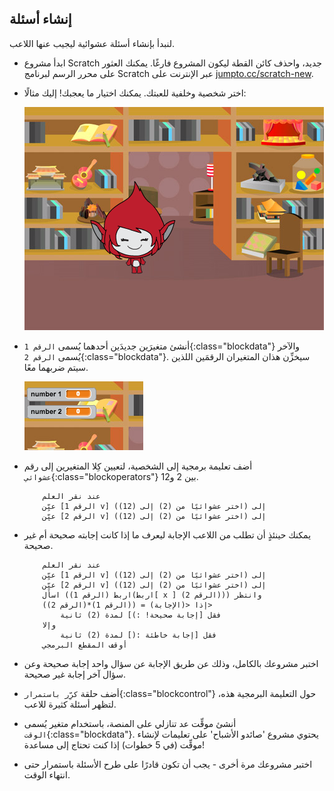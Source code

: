 ## إنشاء أسئلة

لنبدأ بإنشاء أسئلة عشوائية ليجيب عنها اللاعب.



+ ابدأ مشروع Scratch جديد، واحذف كائن القطة ليكون المشروع فارغًا. يمكنك العثور على محرر الرسم لبرنامج Scratch عبر الإنترنت على <a href="http://jumpto.cc/scratch-new" target="_blank">jumpto.cc/scratch-new</a>.

+ اختر شخصية وخلفية للعبتك. يمكنك اختيار ما يعجبك! إليك مثالًا:

	![screenshot](images/brain-setting.png)

+ أنشئ متغيرَين جديدَين أحدهما يُسمى `الرقم 1`{:class="blockdata"} والآخر يُسمى `الرقم 2`{:class="blockdata"}. سيخزِّن هذان المتغيران الرقمَين اللذين سيتم ضربهما معًا.

	![screenshot](images/brain-variables.png)

+ أضف تعليمة برمجية إلى الشخصية، لتعيين كِلا المتغيرين إلى رقم  `عشوائي`{:class="blockoperators"} بين 2 و12.

	```blocks
		عند نقر العلم
		عيِّن [الرقم 1 v] إلى (اختر عشوائيًا من (2) إلى (12))
		عيِّن [الرقم 2 v] إلى (اختر عشوائيًا من (2) إلى (12))
	```

+ يمكنك حينئذٍ أن تطلب من اللاعب الإجابة ليعرف ما إذا كانت إجابته صحيحة أم غير صحيحة.

	```blocks
		عند نقر العلم
		عيِّن [الرقم 1 v] إلى (اختر عشوائيًا من (2) إلى (12))
		عيِّن [الرقم 2 v] إلى (اختر عشوائيًا من (2) إلى (12))
		اسأل (اربط (الرقم 1)(اربط[ x ] (الرقم 2))) وانتظر
		إذا <(الإجابة) = ((الرقم 1)*(الرقم 2))>
			فقل [إجابة صحيحة! :)] لمدة (2) ثانية
		وإلا
			فقل [إجابة خاطئة :(] لمدة (2) ثانية
		أوقف المقطع البرمجي
	```

+ اختبر مشروعك بالكامل، وذلك عن طريق الإجابة عن سؤال واحد إجابة صحيحة وعن سؤال آخر إجابة غير صحيحة.

+ أضف حلقة `كرِّر باستمرار`{:class="blockcontrol"} حول التعليمة البرمجية هذه، لتظهر أسئلة كثيرة للاعب.

+ أنشئ موقِّت عد تنازلي على المنصة، باستخدام متغير يُسمى `الوقت`{:class="blockdata"}. يحتوي مشروع 'صائدو الأشباح' على تعليمات لإنشاء موقِّت (في 5 خطوات) إذا كنت تحتاج إلى مساعدة!

+ اختبر مشروعك مرة أخرى - يجب أن تكون قادرًا على طرح الأسئلة باستمرار حتى انتهاء الوقت.



